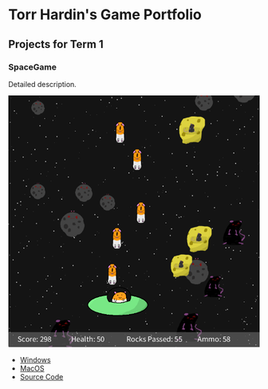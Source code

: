 # Torr Hardin's Game Portfolio

## Projects for Term 1

### SpaceGame

Detailed description.

![Running Game](https://github.com/9645329-max/portfolio/blob/main/images/Gameplay.png)

* [Windows](https://github.com/9645329-max/portfolio/blob/main/src/SpaceGame/windows-amd64.zip)
* [MacOS](https://github.com/9645329-max/portfolio/blob/main/src/SpaceGame/macos-aarch64.zip)
* [Source Code]()
